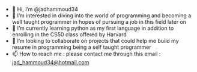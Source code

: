 - 👋 Hi, I’m @jadhammoud34
- 👀 I’m interested in diving into the world of programming and becoming a well taught programmer in hopes of pursuing a job in this field later on
- 🌱 I’m currently learning python as my first language in addition to enrolling in the CS50 class offered by Harvard
- 💞️ I’m looking to collaborate on projects that could help me build my resume in programming being a self taught programmer
- 📫 How to reach me : please contact me through this email : jad_hammoud34@hotmail.com

<!---
jadhammoud34/jadhammoud34 is a ✨ special ✨ repository because its `README.md` (this file) appears on your GitHub profile.
You can click the Preview link to take a look at your changes.
--->
